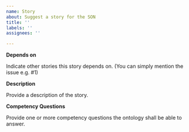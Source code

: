 ```yaml
---
name: Story
about: Suggest a story for the SON
title: ''
labels: ''
assignees: ''

---
```


**Depends on** 

Indicate other stories this story depends on. (You can simply mention the issue e.g. #1)

**Description**

Provide a description of the story.

**Competency Questions**

Provide one or more competency questions the ontology shall be able to answer.
